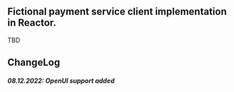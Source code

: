 Fictional payment service client implementation in Reactor.
-

TBD

## ChangeLog

##### 08.12.2022: OpenUI support added